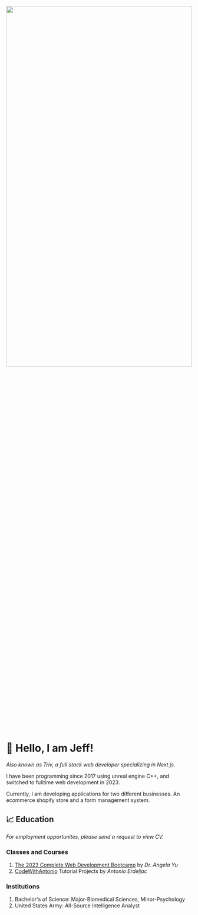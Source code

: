 
<div id="header" align="center">
  <img src="https://github.com/Triv2/Triv2/assets/126743500/144fbd3d-2e07-4e03-8956-5275016e9994" width="100%" height="50%"/>
</div>

# :wave: Hello, I am Jeff! 

*Also known as Triv, a full stack web developer specializing in Next.js.*

<p>I have been programming since 2017 using unreal engine C++, and switched to fulltime web development in 2023.</p>
<p>Currently, I am developing applications for two different businesses. An ecommerce shopify store and a form management system.</p>



## :chart_with_upwards_trend: Education
*For employment opportunites, please send a request to view CV.*

 ### Classes and Courses
   1. [The 2023 Complete Web Development Bootcamp](https://www.udemy.com/course/the-complete-web-development-bootcamp/) by *Dr. Angela Yu*
   2. [CodeWithAntonio](https://www.codewithantonio.com/) Tutorial Projects by *Antonio Erdeljac*

### Institutions
   1. Bachelor's of Science: Major-Biomedical Sciences, Minor-Psychology
   2. United States Army: All-Source Intelligence Analyst




<!---[![Triv's GitHub stats](https://github-readme-stats.vercel.app/api?username=Triv2)](https://github.com/Triv2/github-readme-stats)
--->


<!---
Triv2/Triv2 is a ✨ special ✨ repository because its `README.md` (this file) appears on your GitHub profile.
You can click the Preview link to take a look at your changes.
--->


